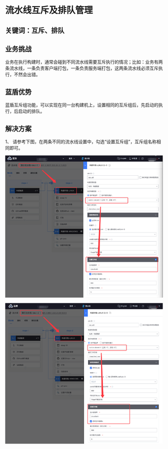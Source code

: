 # 流水线互斥及排队管理


## 关键词：互斥、排队 <a id="&#x51C6;&#x5907;&#x4E8B;&#x9879;"></a>

## 业务挑战 <a id="&#x51C6;&#x5907;&#x4E8B;&#x9879;"></a>

业务在执行构建时，通常会碰到不同流水线需要互斥执行的情况；比如：业务有两条流水线，一条负责客户端打包，一条负责服务端打包，这两条流水线必须互斥执行，不然会出错。

## 蓝盾优势 <a id="&#x51C6;&#x5907;&#x4E8B;&#x9879;"></a>

蓝盾互斥组功能，可以实现在同一台构建机上，设置相同的互斥组后，先启动的执行，后启动的排队。

## 解决方案 <a id="&#x51C6;&#x5907;&#x4E8B;&#x9879;"></a>

1、 请参考下图，在两条不同的流水线设置中，勾选“设置互斥组”，互斥组名称相同即可。

![&#x56FE;1](../../assets/scene-Pipeline-exclusion-queue-a.png)

![&#x56FE;1](../../assets/scene-Pipeline-exclusion-queue-b.png)